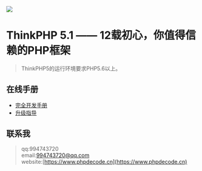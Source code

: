 ![](https://box.kancloud.cn/5a0aaa69a5ff42657b5c4715f3d49221) 

ThinkPHP 5.1 —— 12载初心，你值得信赖的PHP框架
===============
> ThinkPHP5的运行环境要求PHP5.6以上。
## 在线手册

+ [完全开发手册](https://www.kancloud.cn/manual/thinkphp5_1/content)
+ [升级指导](https://www.kancloud.cn/manual/thinkphp5_1/354155) 

## 联系我

> qq:994743720  
> email:994743720@qq.com  
> website:[https://www.phpdecode.cn](https://www.phpdecode.cn)



